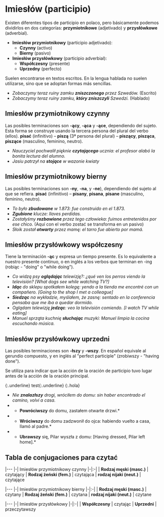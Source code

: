 Imiesłów (participio)
=====================

Existen diferentes tipos de participio en polaco, pero básicamente podemos
dividirlos en dos categorías: **przymiotnikowe** (adjetivado) y
**przysłówkowe** (adverbial).

* **Imiesłów przymiotnikowy** (participio adjetivado):
  * **Czynny** (activo)
  * **Bierny** (pasivo)
* **Imiesłów przysłówkowy** (participio adverbial):
  * **Współczesny** (presente)
  * **Uprzedny** (perfecto)

Suelen encontrarse en textos escritos. En la lengua hablada no suelen
utilizarse, sino que se adoptan formas más sencillas.

* *Zobaczymy teraz ruiny zamku **zniszczonego** przez Szwedów.* (Escrito)
* *Zobaczymy teraz ruiny zamku, **który zniszczyli** Szwedzi.* (Hablado)


Imiesłów przymiotnikowy czynny
------------------------------

Las posibles terminaciones son **-ący**, **-ąca** y **-ące**, dependiendo
del sujeto. Esta forma se construye usando la tercera persona del plural
del verbo (ellos). **pisać** (infinitivo) – **piszą** (3ª persona del
plural) – **piszący**, **pisząca**, **piszące** (masculino, feminino,
neutro).

* *Nauczyciel pochwalił pięknie **czytającego** ucznia: el profesor alabó
  la bonita lectura del alumno.*
* *Jasiu patrzył na **stojące** w wazonie kwiaty*


Imiesłów przymiotnikowy bierny
------------------------------

Las posibles terminaciones son **-ny**, **-na**, y **-ne**), dependiendo
del sujeto al que se refiera. **pisać** (infinitivo) – **pisany**,
**pisana**, **pisane** (masculino, feminino, neutro).

* *To było **zbudowane** w 1.873: fue construido en el 1.873.*
* ***Zgubione** klucze: llaves perdidas.*
* *Zostałyśmy **rozbawione** przez tego człowieka: fuimos entretenidos por ese
  chico.* (Aquí con el verbo zostać se transforma en un pasivo)
* *Słoik został **otwarty** przez mamę: el tarro fue abierto por mamá.*


Imiesłów przysłówkowy współczesny
---------------------------------

Tiene la terminación **-ąc** y expresa un tiempo presente. Es lo equivalente a
nuestro presente continuo, o en inglés a los verbos que terminan en -ing
(robiąc - "doing" o "while doing").

* *Co widzą psy **oglądając** telewizję?: ¿qué ven los perros viendo la
  televisión? [What dogs see while watching TV?]*
* ***Idąc** do sklepu spotkałem kolegę: yendo a la tienda me encontré con un
  compañero. [Going to the shop I met a colleague]*
* ***Siedząc** na wykładzie, myślałem, że zasnę: sentado en la conferencia
  pensaba que me iba a quedar dormido.*
* *Oglądam telewizję **jedząc**: veo la televisión comiendo. [I watch
  TV while eating]*
* *Manuel sprząta kuchnię **słuchając** muzyki: Manuel limpia la cocina
  escuchando música.*


Imiesłów przysłówkowy uprzedni
-------------------------------

Las posibles terminaciones son **-łszy** y **-wszy**. En español equivale al
gerundio compuesto, y en inglés al "perfect participle" (zrobiwszy -
"having done").

Se utiliza para indicar que la acción de la oración de participio tuvo lugar
antes de la acción de la oración principal.

{:.underline}
test{:.underline}
{:.hola}

* *Nie **znalazłszy** drogi, wróciłem do domu: sin haber encontrado el
  camino, volví a casa.*
* * **Powróciwszy** do domu, zastałem otwarte drzwi.*
* * **Wróciwszy** do domu zadzwonił do ojca: habiendo vuelto a casa, llamó
  al padre.*
* * **Ubrawszy** się, Pilar wyszła z domu: [Having dressed, Pilar left home].*


Tabla de conjugaciones para czytać
----------------------------------

|---
|-| Imiesłów przymiotnikowy czynny
|-|:-|
| **Rodzaj męski (masc.)** | czytający
| **Rodzaj żeński (fem.)** | czytająca
| **rodzaj nijaki (neut.)** | czytające

|---
|-| Imiesłów przymiotnikowy bierny
|-|:-|
| **Rodzaj męski (masc.)** | czytany
| **Rodzaj żeński (fem.)** | czytana
| **rodzaj nijaki (neut.)** | czytane

|---
|-| Imiesłów przysłówkowy
|-|:-|
| **Współczesny** | czytając
| **Uprzedni** | przeczytawszy
